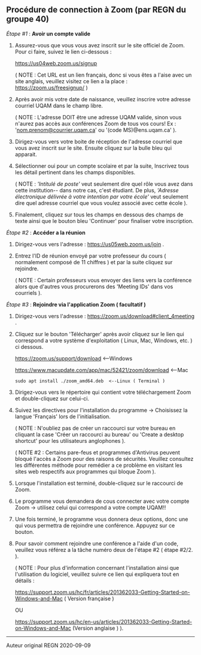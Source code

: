 ## Procédure de connection à Zoom (par REGN du groupe 40)

*Étape #1* : **Avoir un compte valide** 

1. Assurez-vous que vous vous avez inscrit sur le site officiel de Zoom. Pour ci faire,  suivez le lien ci-dessous :

   https://us04web.zoom.us/signup
   
   ( NOTE : Cet URL est un lien français, donc si vous êtes a l'aise avec un site anglais, veuillez visitez ce lien a la place : https://zoom.us/freesignup/  )
   
2. Après avoir mis votre date de naissance, veuillez inscrire votre adresse courriel UQAM dans le champ libre.

   ( NOTE : L'adresse DOIT être une adresse UQAM valide, sinon vous n'aurez pas accès aux conférences Zoom de tous vos cours! Ex : 'nom.prenom@courrier.uqam.ca' ou '(code MS)@ens.uqam.ca' ).

3. Dirigez-vous vers votre boite de réception de l'adresse courriel  que vous avez inscrit sur le site. Ensuite cliquez sur la bulle bleu qui apparait. 

4. Sélectionner oui pour un compte scolaire et par la suite, Inscrivez tous les détail pertinent dans les champs disponibles.

   ( NOTE : *'Intitulé de poste'* veut seulement dire quel rôle vous avez dans cette institution-- dans notre cas, c'est étudiant. De plus, *'Adresse électronique délivrée à votre intention par votre école'*  veut seulement dire quel adresse courriel que vous voulez associé avec cette école ).

5. Finalement, cliquez sur tous les champs en dessous des champs de texte ainsi que le bouton bleu 'Continuer' pour finaliser votre inscription.



*Étape #2* : **Accéder a la réunion**

1.  Dirigez-vous vers l'adresse : https://us05web.zoom.us/join .

2. Entrez l'ID de réunion envoyé par votre professeur du cours ( normalement composé de 11 chiffres ) et par la suite cliquez sur rejoindre.

   ( NOTE : Certain professeurs vous envoyer des liens vers la conférence alors que d'autres vous procurerons des 'Meeting IDs' dans vos courriels ).

   

*Étape #3* : **Rejoindre via l'application Zoom ( facultatif )**

1. Dirigez-vous vers l'adresse : https://zoom.us/download#client_4meeting .

2. Cliquez sur le bouton 'Télécharger'  après avoir cliquez sur le lien qui correspond a votre système d'exploitation ( Linux, Mac, Windows, etc. ) ci dessous.

   https://zoom.us/support/download  <--Windows

   https://www.macupdate.com/app/mac/52421/zoom/download <--Mac

   ```
   sudo apt install ./zoom_amd64.deb  <--Linux ( Terminal )
   ```

    

3. Dirigez-vous vers le répertoire qui contient votre téléchargement Zoom et double-cliquez sur celui-ci. 

4. Suivez les directives pour l'installation du programme -> Choisissez la langue 'Français' lors de l'initialisation.

   ( NOTE : N'oubliez pas de créer un raccourci sur votre bureau en cliquant la case 'Créer un raccourci au bureau' ou 'Create a desktop shortcut' pour les utilisateurs anglophones ).

   ( NOTE #2 : Certains pare-feus et programmes d'Antivirus peuvent bloqué l'accès a Zoom pour des raisons de sécurités. Veuillez consultez les différentes méthode pour remédier a ce problème en visitant les sites web respectifs aux programmes qui bloque Zoom  ).

5. Lorsque l'installation est terminé, double-cliquez sur le raccourci de Zoom.

6. Le programme vous demandera de cous connecter avec votre compte Zoom -> utilisez celui qui correspond a votre compte UQAM!!

7. Une fois terminé, le programme vous donnera deux options, donc une qui vous permettra de rejoindre une conférence. Appuyez sur ce bouton.

8. Pour savoir comment rejoindre une conférence a l'aide d'un code, veuillez vous référez a la tâche numéro deux de l'étape #2 ( étape #2/2. ).

   ( NOTE : Pour plus d'information concernant l'installation ainsi que l'utilisation du logiciel, veuillez suivre ce lien qui expliquera tout en détails :

    https://support.zoom.us/hc/fr/articles/201362033-Getting-Started-on-Windows-and-Mac ( Version française ) 

   OU

    https://support.zoom.us/hc/en-us/articles/201362033-Getting-Started-on-Windows-and-Mac (Version anglaise ) ).

---
Auteur original REGN 2020-09-09
